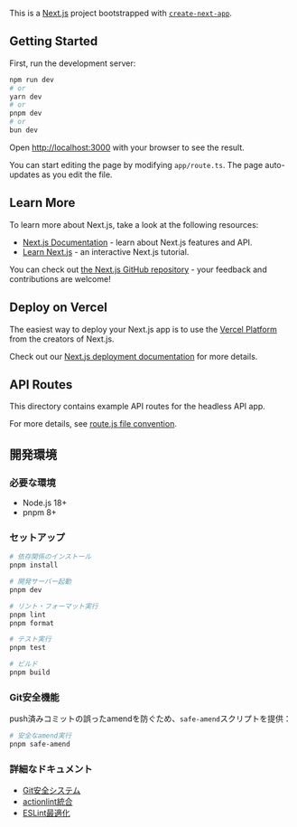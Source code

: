 This is a [Next.js](https://nextjs.org) project bootstrapped with [`create-next-app`](https://nextjs.org/docs/app/api-reference/create-next-app).

## Getting Started

First, run the development server:

```bash
npm run dev
# or
yarn dev
# or
pnpm dev
# or
bun dev
```

Open [http://localhost:3000](http://localhost:3000) with your browser to see the result.

You can start editing the page by modifying `app/route.ts`. The page auto-updates as you edit the file.

## Learn More

To learn more about Next.js, take a look at the following resources:

- [Next.js Documentation](https://nextjs.org/docs) - learn about Next.js features and API.
- [Learn Next.js](https://nextjs.org/learn) - an interactive Next.js tutorial.

You can check out [the Next.js GitHub repository](https://github.com/vercel/next.js) - your feedback and contributions are welcome!

## Deploy on Vercel

The easiest way to deploy your Next.js app is to use the [Vercel Platform](https://vercel.com/new?utm_medium=default-template&filter=next.js&utm_source=create-next-app&utm_campaign=create-next-app-readme) from the creators of Next.js.

Check out our [Next.js deployment documentation](https://nextjs.org/docs/app/building-your-application/deploying) for more details.

## API Routes

This directory contains example API routes for the headless API app.

For more details, see [route.js file convention](https://nextjs.org/docs/app/api-reference/file-conventions/route).

## 開発環境

### 必要な環境

- Node.js 18+
- pnpm 8+

### セットアップ

```bash
# 依存関係のインストール
pnpm install

# 開発サーバー起動
pnpm dev

# リント・フォーマット実行
pnpm lint
pnpm format

# テスト実行
pnpm test

# ビルド
pnpm build
```

### Git安全機能

push済みコミットの誤ったamendを防ぐため、`safe-amend`スクリプトを提供：

```bash
# 安全なamend実行
pnpm safe-amend
```

### 詳細なドキュメント

- [Git安全システム](./docs/archives/git-safety-implementation.md)
- [actionlint統合](./docs/archives/actionlint-integration.md)
- [ESLint最適化](./docs/archives/eslint-optimization.md)
